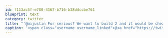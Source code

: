```yaml
---
id: f113ac5f-e780-4167-b716-b38ddccbe761
blueprint: text
category: twitter
title: "'@mijustin For serious? We want to build 2 and it would be cheaper for all of us if we did 3"
caption: '<span class="username username_linked">@<a href="https://twitter.com/mijustin" title="Justin Jackson">mijustin</a></span> For serious? We want to build 2 and it would be cheaper for all of us if we did 3'
---
```

